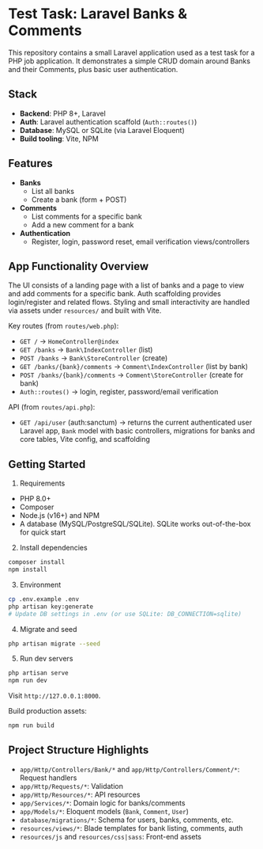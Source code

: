 # Test Task: Laravel Banks & Comments

This repository contains a small Laravel application used as a test task for a PHP job application. It demonstrates a simple CRUD domain around Banks and their Comments, plus basic user authentication.

## Stack
- **Backend**: PHP 8+, Laravel
- **Auth**: Laravel authentication scaffold (`Auth::routes()`)
- **Database**: MySQL or SQLite (via Laravel Eloquent)
- **Build tooling**: Vite, NPM

## Features
- **Banks**
  - List all banks
  - Create a bank (form + POST)
- **Comments**
  - List comments for a specific bank
  - Add a new comment for a bank
- **Authentication**
  - Register, login, password reset, email verification views/controllers

## App Functionality Overview
The UI consists of a landing page with a list of banks and a page to view and add comments for a specific bank. Auth scaffolding provides login/register and related flows. Styling and small interactivity are handled via assets under `resources/` and built with Vite.

Key routes (from `routes/web.php`):
- `GET /` → `HomeController@index`
- `GET /banks` → `Bank\IndexController` (list)
- `POST /banks` → `Bank\StoreController` (create)
- `GET /banks/{bank}/comments` → `Comment\IndexController` (list by bank)
- `POST /banks/{bank}/comments` → `Comment\StoreController` (create for bank)
- `Auth::routes()` → login, register, password/email verification

API (from `routes/api.php`):
- `GET /api/user` (auth:sanctum) → returns the current authenticated user
 Laravel app, `Bank` model with basic controllers, migrations for banks and core tables, Vite config, and scaffolding

## Getting Started
1) Requirements
- PHP 8.0+
- Composer
- Node.js (v16+) and NPM
- A database (MySQL/PostgreSQL/SQLite). SQLite works out-of-the-box for quick start

2) Install dependencies
```bash
composer install
npm install
```

3) Environment
```bash
cp .env.example .env
php artisan key:generate
# Update DB settings in .env (or use SQLite: DB_CONNECTION=sqlite)
```

4) Migrate and seed
```bash
php artisan migrate --seed
```

5) Run dev servers
```bash
php artisan serve
npm run dev
```
Visit `http://127.0.0.1:8000`.

Build production assets:
```bash
npm run build
```

## Project Structure Highlights
- `app/Http/Controllers/Bank/*` and `app/Http/Controllers/Comment/*`: Request handlers
- `app/Http/Requests/*`: Validation
- `app/Http/Resources/*`: API resources
- `app/Services/*`: Domain logic for banks/comments
- `app/Models/*`: Eloquent models (`Bank`, `Comment`, `User`)
- `database/migrations/*`: Schema for users, banks, comments, etc.
- `resources/views/*`: Blade templates for bank listing, comments, auth
- `resources/js` and `resources/css|sass`: Front-end assets




